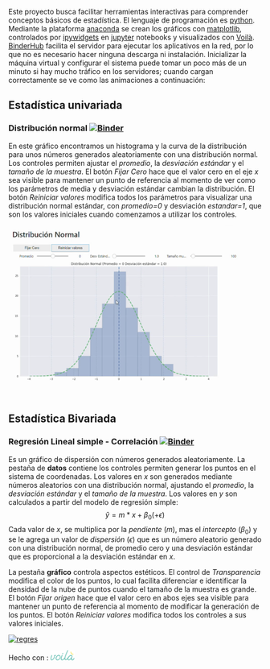 Este proyecto busca facilitar herramientas interactivas para comprender conceptos básicos de estadística. El lenguaje de programación es [python](https://www.python.org/). Mediante la plataforma [anaconda](https://www.anaconda.com/) se crean los gráficos con [matplotlib](https://matplotlib.org/), controlados por [ipywidgets](https://github.com/jupyter-widgets/ipywidgets) en [jupyter](https://jupyter.org/) notebooks y visualizados con [Voilà](https://github.com/voila-dashboards/voila). [BinderHub](https://binderhub.readthedocs.io/) facilita el servidor para ejecutar los aplicativos en la red, por lo que no es necesario hacer ninguna descarga ni instalación. Inicializar la máquina virtual y configurar el sistema puede tomar un poco más de un minuto si hay mucho tráfico en los servidores; cuando cargan correctamente se ve como las animaciones a continuación:

## Estadística univariada
### Distribución normal [![Binder](https://mybinder.org/badge_logo.svg)](https://mybinder.org/v2/gh/Yagwar/stats_interact/master?urlpath=voila%2Frender%2Fdist_normal.ipynb)

En este gráfico encontramos un histograma y la curva de la distribución para unos números generados aleatoriamente con una distribución normal. Los controles permiten ajustar el *promedio*, la *desviación estándar* y el *tamaño de la muestra*. El botón *Fijar Cero* hace que el valor cero en el eje $x$ sea visible para mantener un punto de referencia al momento de ver como los parámetros de media y desviación estándar cambian la distribución. El botón *Reiniciar valores* modifica todos los parámetros para visualizar una distribución normal estándar, con *promedio=0* y desviación *estandar=1*, que son los valores iniciales cuando comenzamos a utilizar los controles.

[![Dist_norm](curva_normal.gif)](https://mybinder.org/v2/gh/Yagwar/stats_interact/master?urlpath=%2Fvoila%2Frender%2Fdist_normal.ipynb)


## Estadística Bivariada
### Regresión Lineal simple - Correlación [![Binder](https://mybinder.org/badge_logo.svg)](https://mybinder.org/v2/gh/Yagwar/stats_interact/master?urlpath=voila%2Frender%2Fcorrelaciones.ipynb)

Es un gráfico de dispersión con números generados aleatoriamente. La pestaña de **datos** contiene los controles permiten generar los puntos en el sistema de coordenadas. Los valores en $x$ son generados mediante números aleatorios con una distribución normal, ajustando el *promedio*, la *desviación estándar* y el *tamaño de la muestra*. Los valores en $y$ son calculados a partir del modelo de regresión simple: 
$$\hat{y}= m*x+\beta_{0} (+\epsilon)$$ 
Cada valor de $x$, se multiplica por la *pendiente* ($m$), mas el *intercepto* ($\beta_{0}$) y se le agrega un valor de *dispersión* ($\epsilon$) que es un número aleatorio generado con una distribución normal, de promedio cero y una desviación estándar que es proporcional a la desviación estándar en $x$.

La pestaña **gráfico** controla aspectos estéticos. El control de *Transparencia* modifica el color de los puntos, lo cual facilita diferenciar e identificar la densidad de la nube de puntos cuando el tamaño de la muestra es grande. El botón *Fijar origen* hace que el valor cero en abos ejes sea visible para mantener un punto de referencia al momento de modificar la generación de los puntos. El botón *Reiniciar valores* modifica todos los controles a sus valores iniciales.

[![regres](regresion.gif)](https://mybinder.org/v2/gh/Yagwar/stats_interact/master?urlpath=%2Fvoila%2Frender%2Fcorrelaciones.ipynb)


Hecho con : <img src="https://github.com/voila-dashboards/voila/raw/master/docs/source/voila-logo.svg?sanitize=true" width="48">

